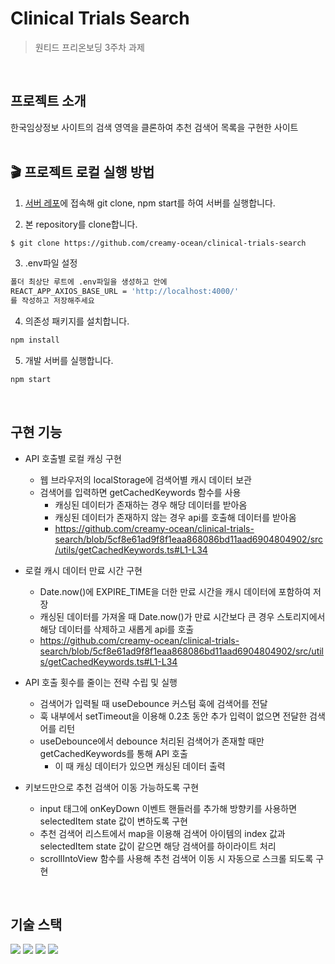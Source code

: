 # Clinical Trials Search
> 원티드 프리온보딩 3주차 과제
<br/>

## 프로젝트 소개
한국임상정보 사이트의 검색 영역을 클론하여 추천 검색어 목록을 구현한 사이트  
<br/>

## 🎬 프로젝트 로컬 실행 방법

1. [서버 레포](https://github.com/walking-sunset/assignment-api)에 접속해 git clone, npm start를 하여 서버를 실행합니다.

2. 본 repository를 clone합니다.

```bash
$ git clone https://github.com/creamy-ocean/clinical-trials-search
```

3. .env파일 설정

```bash
폴더 최상단 루트에 .env파일을 생성하고 안에
REACT_APP_AXIOS_BASE_URL = 'http://localhost:4000/'
를 작성하고 저장해주세요
```

4. 의존성 패키지를 설치합니다.

```bash
npm install
```

5. 개발 서버를 실행합니다.

```bash
npm start
```

<br/>

## 구현 기능
- API 호출별 로컬 캐싱 구현
  - 웹 브라우저의 localStorage에 검색어별 캐시 데이터 보관
  - 검색어를 입력하면 getCachedKeywords 함수를 사용
    - 캐싱된 데이터가 존재하는 경우 해당 데이터를 받아옴
    - 캐싱된 데이터가 존재하지 않는 경우 api를 호출해 데이터를 받아옴
    - https://github.com/creamy-ocean/clinical-trials-search/blob/5cf8e61ad9f8f1eaa868086bd11aad6904804902/src/utils/getCachedKeywords.ts#L1-L34
      
- 로컬 캐시 데이터 만료 시간 구현
  - Date.now()에 EXPIRE_TIME을 더한 만료 시간을 캐시 데이터에 포함하여 저장
  - 캐싱된 데이터를 가져올 때 Date.now()가 만료 시간보다 큰 경우 스토리지에서 해당 데이터를 삭제하고 새롭게 api를 호출
  - https://github.com/creamy-ocean/clinical-trials-search/blob/5cf8e61ad9f8f1eaa868086bd11aad6904804902/src/utils/getCachedKeywords.ts#L1-L34
 
- API 호출 횟수를 줄이는 전략 수립 및 실행
  - 검색어가 입력될 때 useDebounce 커스텀 훅에 검색어를 전달
  - 훅 내부에서 setTimeout을 이용해 0.2초 동안 추가 입력이 없으면 전달한 검색어를 리턴
  - useDebounce에서 debounce 처리된 검색어가 존재할 때만 getCachedKeywords를 통해 API 호출
    - 이 때 캐싱 데이터가 있으면 캐싱된 데이터 출력
   
- 키보드만으로 추천 검색어 이동 가능하도록 구현
  - input 태그에 onKeyDown 이벤트 핸들러를 추가해 방향키를 사용하면 selectedItem state 값이 변하도록 구현
  - 추천 검색어 리스트에서 map을 이용해 검색어 아이템의 index 값과 selectedItem state 값이 같으면 해당 검색어를 하이라이트 처리
  - scrollIntoView 함수를 사용해 추천 검색어 이동 시 자동으로 스크롤 되도록 구현
<br/>

## 기술 스택
<div>
  <img src="https://img.shields.io/badge/react-61DAFB?style=flat&logo=react&logoColor=white">
  <img src="https://img.shields.io/badge/typescript-3178C6?style=flat&logo=typescript&logoColor=white">
  <img src="https://img.shields.io/badge/axios-5A29E4?style=flat&logo=axios&logoColor=white">
  <img src="https://img.shields.io/badge/styled components-DB7093?style=flat&logo=styledcomponents&logoColor=white">
</div>
